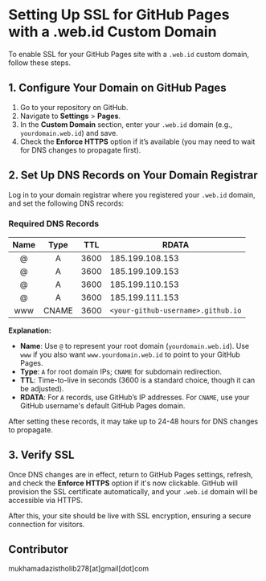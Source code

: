# Setting Up SSL for GitHub Pages with a .web.id Custom Domain

To enable SSL for your GitHub Pages site with a `.web.id` custom domain, follow these steps.

## 1. Configure Your Domain on GitHub Pages
1. Go to your repository on GitHub.
2. Navigate to **Settings** > **Pages**.
3. In the **Custom Domain** section, enter your `.web.id` domain (e.g., `yourdomain.web.id`) and save.
4. Check the **Enforce HTTPS** option if it’s available (you may need to wait for DNS changes to propagate first).

## 2. Set Up DNS Records on Your Domain Registrar
Log in to your domain registrar where you registered your `.web.id` domain, and set the following DNS records:

### Required DNS Records

|    Name   |   Type   |  TTL  |               RDATA                |
|:---------:|:--------:|:-----:|------------------------------------|
|     @     |    A     | 3600  | 185.199.108.153                    |
|     @     |    A     | 3600  | 185.199.109.153                    |
|     @     |    A     | 3600  | 185.199.110.153                    |
|     @     |    A     | 3600  | 185.199.111.153                    |
|    www    |  CNAME   | 3600  | `<your-github-username>.github.io` |


**Explanation:**
- **Name**: Use `@` to represent your root domain (`yourdomain.web.id`). Use `www` if you also want `www.yourdomain.web.id` to point to your GitHub Pages.
- **Type**: `A` for root domain IPs; `CNAME` for subdomain redirection.
- **TTL**: Time-to-live in seconds (3600 is a standard choice, though it can be adjusted).
- **RDATA**: For `A` records, use GitHub’s IP addresses. For `CNAME`, use your GitHub username's default GitHub Pages domain.

After setting these records, it may take up to 24-48 hours for DNS changes to propagate.

## 3. Verify SSL
Once DNS changes are in effect, return to GitHub Pages settings, refresh, and check the **Enforce HTTPS** option if it's now clickable. GitHub will provision the SSL certificate automatically, and your `.web.id` domain will be accessible via HTTPS.

After this, your site should be live with SSL encryption, ensuring a secure connection for visitors.

## Contributor
mukhamadazistholib278[at]gmail[dot]com